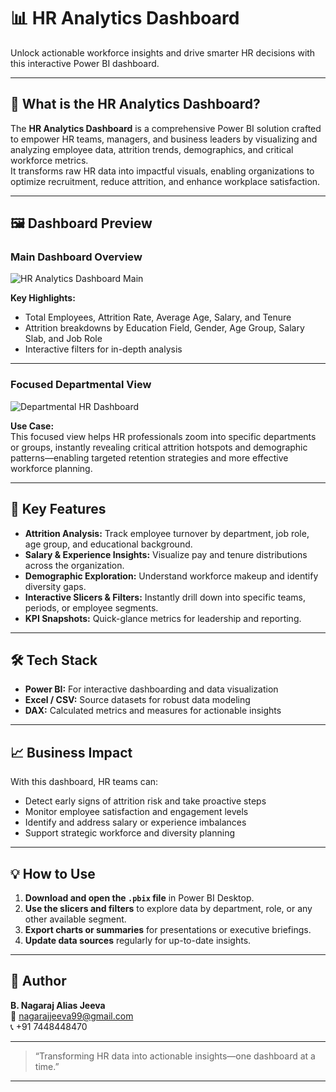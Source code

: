 # 📊 HR Analytics Dashboard

Unlock actionable workforce insights and drive smarter HR decisions with this interactive Power BI dashboard.

---

## 🚀 What is the HR Analytics Dashboard?

The **HR Analytics Dashboard** is a comprehensive Power BI solution crafted to empower HR teams, managers, and business leaders by visualizing and analyzing employee data, attrition trends, demographics, and critical workforce metrics.  
It transforms raw HR data into impactful visuals, enabling organizations to optimize recruitment, reduce attrition, and enhance workplace satisfaction.

---

## 🖼️ Dashboard Preview

### Main Dashboard Overview
![HR Analytics Dashboard Main](file-service://file-517qC7YUjUM217sbUVMxE1)

**Key Highlights:**
- Total Employees, Attrition Rate, Average Age, Salary, and Tenure
- Attrition breakdowns by Education Field, Gender, Age Group, Salary Slab, and Job Role
- Interactive filters for in-depth analysis

---

### Focused Departmental View
![Departmental HR Dashboard](file-service://file-UjBnuSEWGJ1vLxh5Sv1rfb)

**Use Case:**  
This focused view helps HR professionals zoom into specific departments or groups, instantly revealing critical attrition hotspots and demographic patterns—enabling targeted retention strategies and more effective workforce planning.

---

## 🎯 Key Features

- **Attrition Analysis:** Track employee turnover by department, job role, age group, and educational background.
- **Salary & Experience Insights:** Visualize pay and tenure distributions across the organization.
- **Demographic Exploration:** Understand workforce makeup and identify diversity gaps.
- **Interactive Slicers & Filters:** Instantly drill down into specific teams, periods, or employee segments.
- **KPI Snapshots:** Quick-glance metrics for leadership and reporting.

---

## 🛠️ Tech Stack

- **Power BI:** For interactive dashboarding and data visualization
- **Excel / CSV:** Source datasets for robust data modeling
- **DAX:** Calculated metrics and measures for actionable insights

---

## 📈 Business Impact

With this dashboard, HR teams can:
- Detect early signs of attrition risk and take proactive steps
- Monitor employee satisfaction and engagement levels
- Identify and address salary or experience imbalances
- Support strategic workforce and diversity planning

---

## 💡 How to Use

1. **Download and open the `.pbix` file** in Power BI Desktop.
2. **Use the slicers and filters** to explore data by department, role, or any other available segment.
3. **Export charts or summaries** for presentations or executive briefings.
4. **Update data sources** regularly for up-to-date insights.

---

## 👤 Author

**B. Nagaraj Alias Jeeva**  
📧 [nagarajjeeva99@gmail.com](mailto:nagarajjeeva99@gmail.com)  
📞 +91 7448448470

---

> “Transforming HR data into actionable insights—one dashboard at a time.”

---